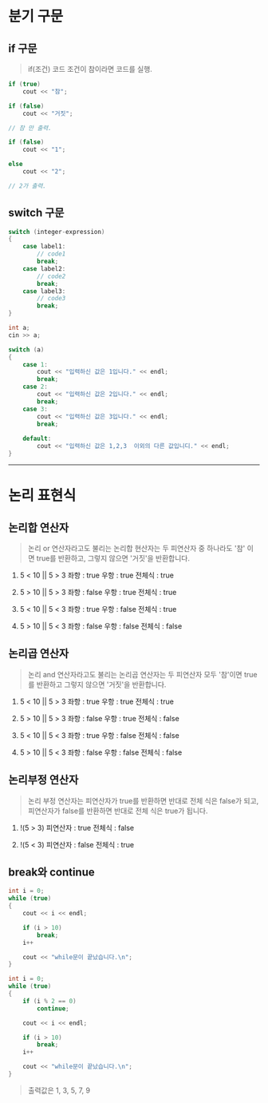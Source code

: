 # 분기 구문

## if 구문
> if(조건) 
>      코드
조건이 참이라면 코드를 실행.

```c++
if (true) 
    cout << "참";

if (false) 
    cout << "거짓";

// 참 만 출력.
```
```c++
if (false)
    cout << "1";

else 
    cout << "2";

// 2가 출력.
```
## switch 구문

```c++
switch (integer-expression)
{
    case label1:
        // code1
        break;
    case label2:
        // code2
        break;
    case label3:
        // code3
        break;
}
```
```c++
int a;
cin >> a;

switch (a)
{
    case 1:
        cout << "입력하신 값은 1입니다." << endl;
        break;
    case 2:
        cout << "입력하신 값은 2입니다." << endl;
        break;
    case 3:
        cout << "입력하신 값은 3입니다." << endl;
        break;
    
    default:
        cout << "입력하신 값은 1,2,3  이외의 다른 값입니디." << endl;
}
```

---

# 논리 표현식

## 논리합 연산자
> 논리 or 연산자라고도 불리는 논리합 현산자는 두 피연산자 중 하나라도 '참' 이면 true를 반환하고, 그렇지 않으면 '거짓'을 반환합니다.
1. 5 < 10 || 5 > 3
좌항 : true
우항 : true
전체식 : true

2. 5 > 10 || 5 > 3
좌항 : false
우항 : true
전체식 : true

3. 5 < 10 || 5 < 3
좌항 : true
우항 : false
전체식 : true

4. 5 > 10 || 5 < 3
좌항 : false
우항 : false
전체식 : false

## 논리곱 연산자
> 논리 and 연산자라고도 불리는 논리곱 연산자는 두 피연산자 모두 '참'이면 true를 반환하고 그렇지 않으면 '거짓'을 반환합니다.
1. 5 < 10 || 5 > 3
좌항 : true
우항 : true
전체식 : true

2. 5 > 10 || 5 > 3
좌항 : false
우항 : true
전체식 : false

3. 5 < 10 || 5 < 3
좌항 : true
우항 : false
전체식 : false

4. 5 > 10 || 5 < 3
좌항 : false
우항 : false
전체식 : false

## 논리부정 연산자
> 논리 부정 연산자는 피연산자가 true를 반환하면 반대로 전체 식은 false가 되고, 피연산자가 false를 반환하면 반대로 전체 식은 true가 됩니다.
1. !(5 > 3)
피연산자 : true
전체식 : false

2. !(5 < 3)
피연산자 : false
전체식 : true 

## break와 continue
```c++
int i = 0;
while (true)
{
    cout << i << endl;

    if (i > 10) 
        break;
    i++

    cout << "while문이 끝났습니다.\n";
}
```
```c++
int i = 0;
while (true)
{
    if (i % 2 == 0) 
        continue;

    cout << i << endl;

    if (i > 10) 
        break;
    i++

    cout << "while문이 끝났습니다.\n";
}
```
> 출력값은 1, 3, 5, 7, 9